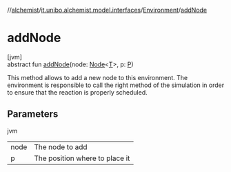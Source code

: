 //[alchemist](../../../index.md)/[it.unibo.alchemist.model.interfaces](../index.md)/[Environment](index.md)/[addNode](add-node.md)

# addNode

[jvm]\
abstract fun [addNode](add-node.md)(node: [Node](../-node/index.md)<[T](../-node/index.md)>, p: [P](../-benchmarkable-environment/index.md))

This method allows to add a new node to this environment. The environment is responsible to call the right method of the simulation in order to ensure that the reaction is properly scheduled.

## Parameters

jvm

| | |
|---|---|
| node | The node to add |
| p | The position where to place it |
